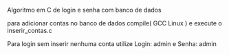 Algoritmo em C de login e senha com banco de dados

para adicionar contas no banco de dados compile( GCC Linux ) e execute o inserir_contas.c

Para login sem inserir nenhuma conta utilize Login: admin e Senha: admin
